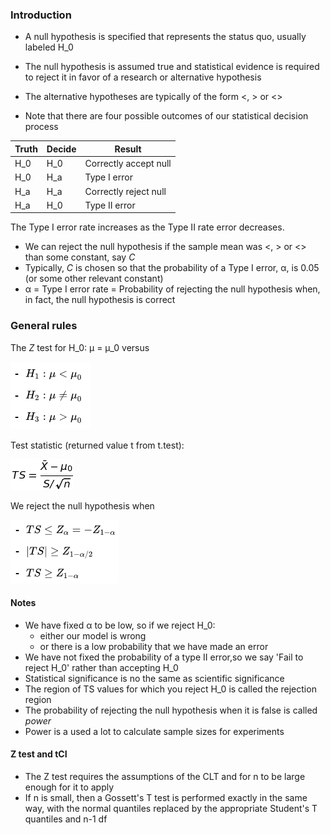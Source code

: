
### Introduction

* A null hypothesis is specified that represents the status quo,
  usually labeled H_0
* The null hypothesis is assumed true and statistical evidence is required
  to reject it in favor of a research or alternative hypothesis 

* The alternative hypotheses are typically of the form <, > or <>
* Note that there are four possible outcomes of our statistical decision process

Truth | Decide | Result |
---|---|---|
H_0 | H_0 | Correctly accept null |
H_0 | H_a | Type I error |
H_a | H_a | Correctly reject null |
H_a | H_0 | Type II error |

The Type I error rate increases as the Type II rate error decreases.

* We can reject the null hypothesis if the sample mean was <, > or <> than some constant, say _C_
* Typically, _C_ is chosen so that the probability of a Type I error, &#945;, is 0.05 (or some other relevant constant)
* &#945; = Type I error rate = Probability of rejecting the null hypothesis when, in fact, the null hypothesis is correct

### General rules

The _Z_ test for H_0: &#956; = &#956;_0 versus 

![zHyp](equations/zHyp.png?raw=true)
	
Test statistic (returned value t from t.test):

![TS = \frac{\bar{X} - \mu_0}{S / \sqrt{n}}](equations/zTest.png?raw=true)

We reject the null hypothesis when 

![zHyp2](equations/zHyp2.png?raw=true)


#### Notes

* We have fixed &#945; to be low, so if we reject H_0: 
  * either our model is wrong
  * or there is a low probability that we have made an error
* We have not fixed the probability of a type II error,so we say 'Fail to reject H_0' rather than accepting H_0
* Statistical significance is no the same as scientific significance
* The region of TS values for which you reject H_0 is called the rejection region
* The probability of rejecting the null hypothesis when it is false is called *power*
* Power is a used a lot to calculate sample sizes for experiments

#### Z test and tCI

* The Z test requires the assumptions of the CLT and for n to be large enough
  for it to apply
* If n is small, then a Gossett's T test is performed exactly in the same way,
  with the normal quantiles replaced by the appropriate Student's T quantiles and
  n-1 df


